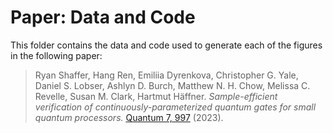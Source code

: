 # Paper: Data and Code

This folder contains the data and code used to generate each of the figures in the following paper:

> Ryan Shaffer, Hang Ren, Emiliia Dyrenkova, Christopher G. Yale, Daniel S. Lobser, Ashlyn D. Burch, Matthew N. H. Chow, Melissa C. Revelle, Susan M. Clark, Hartmut Häffner. _Sample-efficient verification of continuously-parameterized quantum gates for small quantum processors._ [Quantum 7, 997](https://doi.org/10.22331/q-2023-05-04-997) (2023).
